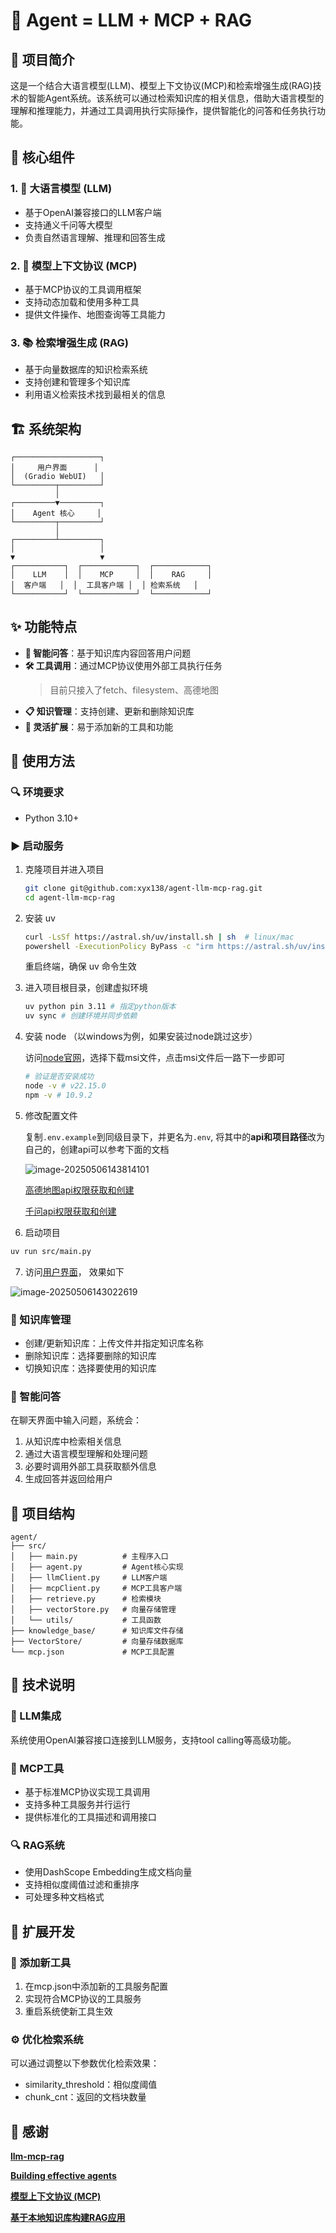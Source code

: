 # 🤖 Agent = LLM + MCP + RAG

## 📝 项目简介

这是一个结合大语言模型(LLM)、模型上下文协议(MCP)和检索增强生成(RAG)技术的智能Agent系统。该系统可以通过检索知识库的相关信息，借助大语言模型的理解和推理能力，并通过工具调用执行实际操作，提供智能化的问答和任务执行功能。

## 🧩 核心组件

### 1. 🧠 大语言模型 (LLM)

- 基于OpenAI兼容接口的LLM客户端
- 支持通义千问等大模型
- 负责自然语言理解、推理和回答生成

### 2. 🔧 模型上下文协议 (MCP)

- 基于MCP协议的工具调用框架
- 支持动态加载和使用多种工具
- 提供文件操作、地图查询等工具能力

### 3. 📚 检索增强生成 (RAG)

- 基于向量数据库的知识检索系统
- 支持创建和管理多个知识库
- 利用语义检索技术找到最相关的信息

## 🏗️ 系统架构

```
┌───────────────────┐
│     用户界面      │
│  (Gradio WebUI)   │
└─────────┬─────────┘
          │
┌─────────▼─────────┐
│    Agent 核心     │
└─────────┬─────────┘
          │
┌─────────┴─────────┐
│                   │
▼                   ▼
┌───────────┐  ┌────────────┐  ┌────────────┐
│    LLM    │  │    MCP     │  │    RAG     │
│  客户端   │  │  工具客户端 │  │ 检索系统   │
└───────────┘  └────────────┘  └────────────┘
```

## ✨ 功能特点

- **🤔 智能问答**：基于知识库内容回答用户问题
- **🛠️ 工具调用**：通过MCP协议使用外部工具执行任务
    >目前只接入了fetch、filesystem、高德地图
- **📋 知识管理**：支持创建、更新和删除知识库
- **🔄 灵活扩展**：易于添加新的工具和功能

## 🚀 使用方法

### 🔍 环境要求

- Python 3.10+

### ▶️ 启动服务

1. 克隆项目并进入项目

   ```bash
   git clone git@github.com:xyx138/agent-llm-mcp-rag.git
   cd agent-llm-mcp-rag
   ```

2. 安装 uv

   ```bash
   curl -LsSf https://astral.sh/uv/install.sh | sh  # linux/mac
   powershell -ExecutionPolicy ByPass -c "irm https://astral.sh/uv/install.ps1 | iex"  # windows
   ```

   重启终端，确保 uv 命令生效

3. 进入项目根目录，创建虚拟环境

   ```bash
   uv python pin 3.11 # 指定python版本
   uv sync # 创建环境并同步依赖
   ```

4. 安装 node （以windows为例，如果安装过node跳过这步）

   访问[node官网](https://nodejs.org/en)，选择下载msi文件，点击msi文件后一路下一步即可

   ```bash
   # 验证是否安装成功
   node -v # v22.15.0
   npm -v # 10.9.2
   ```

5. 修改配置文件

   复制`.env.example`到同级目录下，并更名为`.env`, 将其中的**api和项目路径**改为自己的，创建api可以参考下面的文档

   ![image-20250506143814101](https://raw.githubusercontent.com/xyx138/cloudimg/master/img/image-20250506143814101.png)

   [高德地图api权限获取和创建](https://amap.apifox.cn/doc-537183)

   [千问api权限获取和创建](https://help.aliyun.com/zh/model-studio/get-api-key?spm=a2c4g.11186623.0.0.374f6401cARvVK)

6. 启动项目

```bash
uv run src/main.py
```

7. 访问[用户界面](http://localhost:7860/)， 效果如下

![image-20250506143022619](https://raw.githubusercontent.com/xyx138/cloudimg/master/img/image-20250506143022619.png)

### 📖 知识库管理

- 创建/更新知识库：上传文件并指定知识库名称
- 删除知识库：选择要删除的知识库
- 切换知识库：选择要使用的知识库

### 💬 智能问答

在聊天界面中输入问题，系统会：

1. 从知识库中检索相关信息
2. 通过大语言模型理解和处理问题
3. 必要时调用外部工具获取额外信息
4. 生成回答并返回给用户

## 📁 项目结构

```
agent/
├── src/
│   ├── main.py          # 主程序入口
│   ├── agent.py         # Agent核心实现
│   ├── llmClient.py     # LLM客户端
│   ├── mcpClient.py     # MCP工具客户端
│   ├── retrieve.py      # 检索模块
│   ├── vectorStore.py   # 向量存储管理
│   └── utils/           # 工具函数
├── knowledge_base/      # 知识库文件存储
├── VectorStore/         # 向量存储数据库
└── mcp.json             # MCP工具配置
```

## 🔬 技术说明

### 🤖 LLM集成

系统使用OpenAI兼容接口连接到LLM服务，支持tool calling等高级功能。

### 🔨 MCP工具

- 基于标准MCP协议实现工具调用
- 支持多种工具服务并行运行
- 提供标准化的工具描述和调用接口

### 🔍 RAG系统

- 使用DashScope Embedding生成文档向量
- 支持相似度阈值过滤和重排序
- 可处理多种文档格式

## 🧩 扩展开发

### 🔌 添加新工具

1. 在mcp.json中添加新的工具服务配置
2. 实现符合MCP协议的工具服务
3. 重启系统使新工具生效

### ⚙️ 优化检索系统

可以通过调整以下参数优化检索效果：

- similarity_threshold：相似度阈值
- chunk_cnt：返回的文档块数量

## 🙏 感谢

**[llm-mcp-rag](https://github.com/KelvinQiu802/llm-mcp-rag)**

**[Building effective agents](https://www.anthropic.com/engineering/building-effective-agents)**

**[模型上下文协议 (MCP)](https://docs.anthropic.com/zh-CN/docs/agents-and-tools/mcp)**

**[基于本地知识库构建RAG应用](https://help.aliyun.com/zh/model-studio/build-rag-application-based-on-local-retrieval)**
